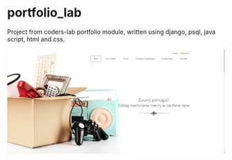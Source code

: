 # portfolio_lab

Project from coders-lab portfolio module, written using django, psql, java script, html and css.

![site view](portfolio_app/static/images/portfolio_lab_screen.png)
